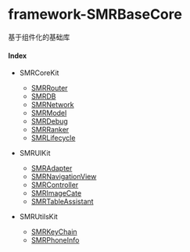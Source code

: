 # framework-SMRBaseCore
基于组件化的基础库

#### Index
* SMRCoreKit
  * [SMRRouter](wiki-SMRRouter)
  * [SMRDB](wiki-SMRDB)
  * [SMRNetwork](wiki-SMRNetwork)
  * [SMRModel](wiki-SMRModel)
  * [SMRDebug](wiki-SMRDebug)
  * [SMRRanker](wiki-SMRRanker)
  * [SMRLifecycle](wiki-SMRLifecycle)
  

* SMRUIKit
  * [SMRAdapter](wiki-SMRAdapter)
  * [SMRNavigationView](wiki-SMRNavigationView)
  * [SMRController](wiki-SMRController)
  * [SMRImageCate](wiki-SMRImageCate)
  * [SMRTableAssistant](wiki-SMRTableAssistant)
  

* SMRUtilsKit
  * [SMRKeyChain](wiki-SMRKeyChain)
  * [SMRPhoneInfo](wiki-SMRPhoneInfo)
